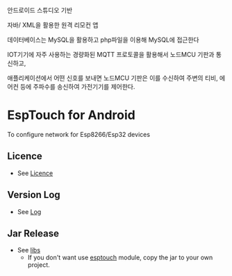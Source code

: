 안드로이드 스튜디오 기반

자바/ XML을 활용한 원격 리모컨 앱

데이터베이스는 MySQL을 활용하고 php파일을 이용해 MySQL에 접근한다

IOT기기에 자주 사용하는 경량화된 MQTT 프로토콜을 활용해서 노드MCU 기판과 통신하고,

애플리케이션에서 어떤 신호를 보내면 노드MCU 기판은 이를 수신하여 주변의 티비, 에어컨 등에 주파수를 송신하여 가전기기를 제어한다. 
 
 
 # EspTouch for Android
To configure network for Esp8266/Esp32 devices

## Licence
- See [Licence](ESPRESSIF_MIT_LICENSE_V1.LICENSE)

## Version Log
- See [Log](Log.md)

## Jar Release
- See [libs](releases/libs)  
    - If you don't want use [esptouch](esptouch) module, copy the jar to your own project.
